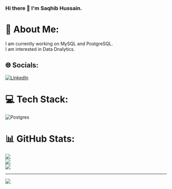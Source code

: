 ### Hi there 👋 I'm Saqhib Hussain.

# 💫 About Me:
I am currently working on MySQL and PostgreSQL.<br>I am interested in Data Dnalytics. 


## 🌐 Socials:
[![LinkedIn](https://img.shields.io/badge/LinkedIn-%230077B5.svg?logo=linkedin&logoColor=white)](https://linkedin.com/in/https://www.linkedin.com/in/saqhib-hussain-500a04150/) 

# 💻 Tech Stack:
![Postgres](https://img.shields.io/badge/postgres-%23316192.svg?style=for-the-badge&logo=postgresql&logoColor=white)
# 📊 GitHub Stats:
![](https://github-readme-stats.vercel.app/api?username=saqhib-hussain&theme=dark&hide_border=false&include_all_commits=true&count_private=true)<br/>
![](https://github-readme-streak-stats.herokuapp.com/?user=saqhib-hussain&theme=dark&hide_border=false)<br/>
![](https://github-readme-stats.vercel.app/api/top-langs/?username=saqhib-hussain&theme=dark&hide_border=false&include_all_commits=true&count_private=true&layout=compact)

---
[![](https://visitcount.itsvg.in/api?id=saqhib-hussain&icon=0&color=0)](https://visitcount.itsvg.in)

<!-- Proudly created with GPRM ( https://gprm.itsvg.in ) -->
